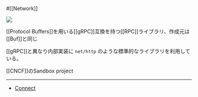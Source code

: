 #[[Network]]

![](https://avatars.githubusercontent.com/u/97258658?s=200&v=4)

[[Protocol Buffers]]を用いる[[gRPC]]互換を持つ[[RPC]]ライブラリ、作成元は[[Buf]]と同じ

[[gRPC]]と異なり内部実装に `net/http` のような標準的なライブラリを利用している。

[[CNCF]]のSandbox project

---

- [Connect](https://connectrpc.com/)